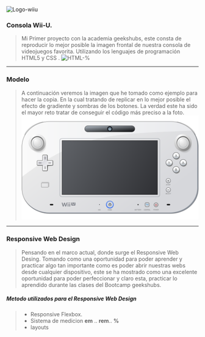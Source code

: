 
![Logo-wiiu](http://vignette1.wikia.nocookie.net/fantendo/images/e/e6/Wii_u.png/revision/latest?cb=20110813111917)

### Consola Wii-U.
> Mi Primer proyecto con la academia geekshubs, este consta de reproducir  lo mejor posible la imagen frontal de nuestra consola de videojuegos favorita. Utilizando los lenguajes de programación HTML5 y CSS .
![HTML-%](https://img1.freepng.es/20180503/ygq/kisspng-web-development-html-css3-the-ohana-code-logo-2cpaper-projection-shaded_1660937-html-dropdown-js-5aebd562e66d85.8124523515254050269438.jpg)
***

### Modelo 
>A continuación veremos la imagen que he tomado como ejemplo para hacer la copia. En la cual tratando de replicar en lo mejor posible el efecto de gradiente y sombras de los botones. La verdad este ha sido el mayor reto tratar de conseguir el código más preciso a la foto.
![ejemplo](https://raw.githubusercontent.com/CarlosRQuinteroM/Proyecto-1VideoConsola/master/img/1200px-Wii_U_controller_illustration.svg.png)
***
### Responsive Web Design
>Pensando en el marco actual, donde surge el Responsive Web Desing. Tomando como una oportunidad para poder aprender y practicar algo tan importante como es poder abrir nuestras webs desde cualquier dispositivo, este se ha mostrado como una excelente oportunidad para poder perfeccionar y claro esta, practicar lo aprendido durante las clases del Bootcamp geekshubs.


#####  Metodo utilizados para el Responsive Web Design
> * Responsive Flexbox.
> * Sistema de medicion **em** .. **rem**.. **%**
> * layouts
